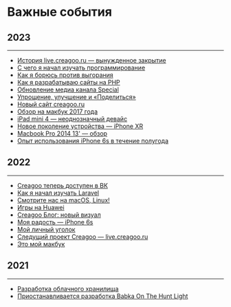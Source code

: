 # Важные события

## 2023

---

- <a href="/p/project-development-history-live.creagoo.ru-its-forced-closure/"
  class="link">История
  live.creagoo.ru — вынужденное закрытие</a>
- <a href="/p/how-did-i-start-learning-programming/" class="link">С чего я начал
  изучать
  программирование</a>
- <a href="/p/how-i-fight-against-burnout/" class="link">Как я борюсь против
  выгорания</a>
- <a href="/p/how-i-develop-websites-in-php/" class="link">Как я разрабатываю сайты на
  PHP</a>
- <a href="/updates/great-news-channel-special/" class="link">Обновление медиа канала
  Special</a>
- <a href="/updates/change-creagoo-ru-simplify-improve-and-share/"
  class="link">Упрощение, улучшение и
  «Поделиться»</a>
- <a href="/updates/novyy-sayt-creagoo-ru/" class="link">Новый сайт creagoo.ru</a>
- <a href="/tech/macbook-2017-review/" class="link">Обзор на макбук 2017 года</a>
- <a href="/tech/ipad-mini-4-is-an-ambiguous-device/" class="link">iPad mini 4 —
  неоднозначный девайс</a>
- <a href="/tech/the-new-generation-of-the-iphone-xr-device/" class="link">Новое
  поколение устройства — iPhone
  XR</a>
- <a href="/tech/macbook-pro-2014-13-review/" class="link">Macbook Pro 2014 13' —
  обзор</a>
- <a href="/tech/experience-using-iphone-6s-for-six-months/" class="link">Опыт
  использования iPhone 6s в
  течение полугода</a>

## 2022

---

- <a href="/more/archive/creagoo-is-now-available-in-vk/" class="link">Creagoo теперь
  доступен в ВК</a>
- <a href="/more/archive/how-i-started-learning-laravel/" class="link">Как я начал
  изучать Laravel</a>
- <a href="/more/archive/watch-us-on-macos-linux/" class="link">Смотрите нас на macOS,
  Linux!</a>
- <a href="/more/archive/games-on-huawei/" class="link">Игры на Huawei</a>
- <a href="/more/archive/creagoo-blog-new-visual/" class="link">Creagoo Блог: новый
  визуал</a>
- <a href="/more/archive/my-joy-iphone-6s/" class="link">Моя радость — iPhone 6s</a>
- <a href="/more/archive/my-personal-corner/" class="link">Мой личный уголок</a>
- <a href="/more/archive/the-next-creagoo-project-live.creagoo.ru/"
  class="link">Следущий проект Creagoo —
  live.creagoo.ru</a>
- <a href="/more/archive/this-is-my-macbook/" class="link">Это мой макбук</a>

## 2021

---

- <a href="/more/archive/cloud-storage-development/" class="link">Разработка облачного
  хранилища</a>
- <a href="/more/archive/the-development-of-the-babka-on-the-hunt-light-is-suspended/"
  class="link">Приостанавливается
  разработка Babka On The Hunt Light</a>
